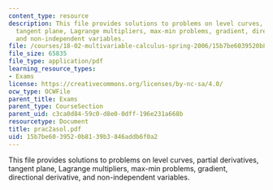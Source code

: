 ```yaml
---
content_type: resource
description: This file provides solutions to problems on level curves, partial derivatives,
  tangent plane, Lagrange multipliers, max-min problems, gradient, directional derivative,
  and non-independent variables.
file: /courses/18-02-multivariable-calculus-spring-2006/15b7be6039520b8139b3846addb6f0a2_prac2asol.pdf
file_size: 65835
file_type: application/pdf
learning_resource_types:
- Exams
license: https://creativecommons.org/licenses/by-nc-sa/4.0/
ocw_type: OCWFile
parent_title: Exams
parent_type: CourseSection
parent_uid: c3ca0d84-59c0-d8e0-0dff-196e231a668b
resourcetype: Document
title: prac2asol.pdf
uid: 15b7be60-3952-0b81-39b3-846addb6f0a2
---
```

This file provides solutions to problems on level curves, partial derivatives, tangent plane, Lagrange multipliers, max-min problems, gradient, directional derivative, and non-independent variables.
